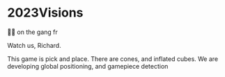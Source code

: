 # 2023Visions
🚫🧢 on the gang fr 


Watch us, Richard. 






This game is pick and place. 
There are cones, and inflated cubes. 
We are developing global positioning, and gamepiece detection

